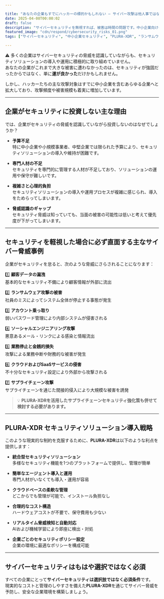 ```yaml
---

title: "あなたの企業もすでにハッカーの標的かもしれない – サイバー攻撃は他人事ではない"
date: 2025-04-08T00:00:02
draft: false
description: "サイバーセキュリティを無視すれば、被害は時間の問題です。中小企業向けのセキュリティリスクと、PLURA-XDRによる対応戦略をまとめました。"
featured_image: "cdn/respond/cybersecurity_risks_01.png"
tags: ["サイバーセキュリティ", "中小企業セキュリティ", "PLURA-XDR", "ランサムウェア", "セキュリティ投資"]

---
```


⚠️ 多くの企業はサイバーセキュリティの脅威を認識していながらも、セキュリティソリューションの導入や運用に積極的に取り組めていません。  
あなたの企業がこれまで大きな被害に遭わなかったのは、セキュリティが強固だったからではなく、単に**運が良かった**だけかもしれません。

<!--more-->

しかし、ハッカーたちの主な攻撃対象はすでに中小企業を含むあらゆる企業へと拡大しており、攻撃頻度や被害規模も着実に増加しています。

---

## 企業がセキュリティに投資しない主な理由

では、企業がセキュリティの脅威を認識していながら投資しないのはなぜでしょうか？

- **予算不足**  
  特に中小企業や小規模事業者、中堅企業では限られた予算により、セキュリティソリューションの導入や維持が困難です。

- **専門人材の不足**  
  セキュリティを専門的に管理する人材が不足しており、ソリューションの運用や保守が難しいです。

- **複雑さと心理的負担**  
  セキュリティソリューションの導入や運用プロセスが複雑に感じられ、導入をためらってしまいます。

- **脅威認識のギャップ**  
  セキュリティ脅威は知っていても、当面の被害の可能性は低いと考えて優先度が下がってしまいます。

---

## セキュリティを軽視した場合に必ず直面する主なサイバー脅威事例

企業がセキュリティを怠ると、次のような脅威にさらされることになります：

1️⃣ **顧客データの漏洩**  
基本的なセキュリティ不備により顧客情報が外部に流出

2️⃣ **ランサムウェア攻撃の被害**  
社員のミスによってシステム全体が停止する事態が発生

3️⃣ **アカウント乗っ取り**  
弱いパスワード管理により内部システムが侵害される

4️⃣ **ソーシャルエンジニアリング攻撃**  
悪意あるメール・リンクによる感染と情報流出

5️⃣ **業務停止と金銭的損失**  
攻撃による業務中断や財務的な被害が発生

6️⃣ **クラウドおよびSaaSサービスの侵害**  
不十分なセキュリティ設定により外部から攻撃される

7️⃣ **サプライチェーン攻撃**  
サプライチェーンを通じた間接的侵入により大規模な被害を誘発

> 💡 **PLURA-XDRを活用したサプライチェーンセキュリティ強化策も併せて検討する必要があります。**

---

## PLURA-XDR セキュリティソリューション導入戦略

このような現実的な制約を克服するために、**PLURA-XDR**は以下のような利点を提供します：

- **統合型セキュリティソリューション**  
  多様なセキュリティ機能を1つのプラットフォームで提供し、管理が簡単

- **簡単なエージェント導入と運用**  
  専門人材がいなくても導入・運用が容易

- **クラウドベースの柔軟な管理**  
  どこからでも管理が可能で、インストール負担なし

- **合理的なコスト構造**  
  ハードウェアコストが不要で、保守費用も少ない

- **リアルタイム脅威検知と自動対応**  
  AIおよび機械学習により即座に検出・対処

- **企業ごとのセキュリティポリシー設定**  
  企業の環境に最適なポリシーを構成可能

---

## サイバーセキュリティはもはや選択ではなく必須

すべての企業にとって**サイバーセキュリティは選択肢ではなく必須条件**です。  
現実的なコストと管理のしやすさを備えた**PLURA-XDR**を通じてサイバー脅威を予防し、安全な企業環境を構築しましょう。
